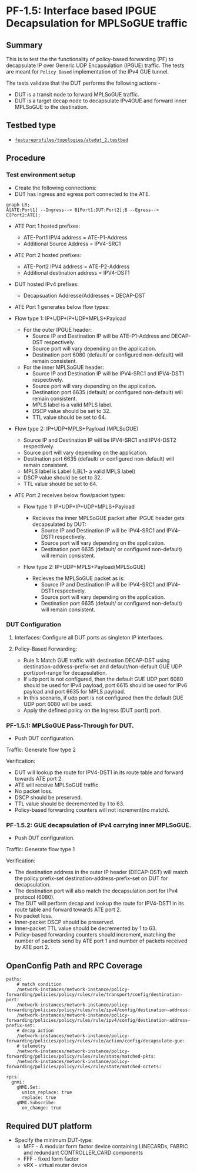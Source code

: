 # PF-1.5: Interface based IPGUE Decapsulation for MPLSoGUE traffic

## Summary

This is to test the the functionality of policy-based forwarding (PF) to 
decapsulate IP over Generic UDP Encapsulation (IPGUE) traffic. The tests are meant 
for `Policy Based` implementation of the IPv4 GUE tunnel. 

The tests validate that the DUT performs the following actions -

 - DUT is a transit node to forward MPLSoGUE traffic.
 - DUT is a target decap node to decapsulate IPv4GUE and forward inner MPLSoGUE to the
   destination. 


## Testbed type

* [`featureprofiles/topologies/atedut_2.testbed`](https://github.com/openconfig/featureprofiles/blob/main/topologies/atedut_2.testbed)

## Procedure

### Test environment setup

* Create the following connections:
* DUT has ingress and egress port connected to the ATE.
  
```mermaid
graph LR; 
A[ATE:Port1] --Ingress--> B[Port1:DUT:Port2];B --Egress--> C[Port2:ATE];
```

* ATE Port 1 hosted prefixes:
  * ATE-Port1 IPV4 address = ATE-P1-Address
  * Additional Source Address = IPV4-SRC1 

* ATE Port 2 hosted prefixes:
  * ATE-Port2 IPV4 address = ATE-P2-Address
  * Additional destination address = IPV4-DST1

* DUT hosted IPv4 prefixes:
  * Decapsuation Addresse/Addresses = DECAP-DST 

*  ATE Port 1 generates below flow types:
 
 * Flow type 1:  IP+UDP+IP+UDP+MPLS+Payload
   * For the outer IPGUE header:
     * Source IP and Destination IP will be ATE-P1-Address and DECAP-DST respectively.
     * Source port will vary depending on the application.
     * Destination port 6080 (default/ or configured non-default)
      will remain consistent.
   * For the inner MPLSoGUE header:
     * Source IP and Destination IP will be IPV4-SRC1 and IPV4-DST1 respectively.
     * Source port will vary depending on the application.
     * Destination port 6635 (default/ or configured non-default)
      will remain consistent.
     * MPLS label is a valid MPLS label.
     * DSCP value should be set to 32.
     * TTL value should be set to 64.
 
 *  Flow type 2: IP+UDP+MPLS+Payload (MPLSoGUE)
    * Source IP and Destination IP will be IPV4-SRC1 and IPV4-DST2 respectively.
    * Source port will vary depending on the application.
    * Destination port 6635 (default/ or configured non-default)
      will remain consistent.
    * MPLS label is Label (LBL1- a valid MPLS label)
    * DSCP value should be set to 32.
    * TTL value should be set to 64.
          
*  ATE Port 2 receives below flow/packet types:
   * Flow type 1: IP+UDP+IP+UDP+MPLS+Payload
      * Recieves the inner MPLSoGUE packet after IPGUE header gets decapsulated by DUT:
        * Source IP and Destination IP will be IPV4-SRC1 and IPV4-DST1 respectively.
        * Source port will vary depending on the application.
        * Destination port 6635 (default/ or configured non-default)
         will remain consistent.

   *  Flow type 2: IP+UDP+MPLS+Payload(MPLSoGUE)
      *  Recieves the MPLSoGUE packet as is: 
         * Source IP and Destination IP will be IPV4-SRC1 and IPV4-DST1 respectively.
         * Source port will vary depending on the application.
         * Destination port 6635 (default/ or configured non-default)
           will remain consistent.
  
### DUT Configuration

1.  Interfaces: Configure all DUT ports as singleton IP interfaces.
 
2.  Policy-Based Forwarding: 
    *  Rule 1: Match GUE traffic with destination DECAP-DST using destination-address-prefix-set
       and default/non-default GUE UDP port/port-range for decapsulation.
      * If udp port is not configured, then the default GUE UDP port 6080 should be used for IPv4
        payload, port 6615 should be used for IPv6 payload and port 6635 for MPLS payload.
      * In this scenario, if udp port is not configured then the default GUE UDP port 6080 will be used.
    *  Apply the defined policy on the Ingress (DUT port1) port.
    
### PF-1.5.1: MPLSoGUE Pass-Through for DUT.

-  Push DUT configuration.

Traffic: Generate flow type 2
  
Verification: 
- DUT will lookup the route for IPV4-DST1 in its route table and forward towards ATE port 2.
- ATE will receive MPLSoGUE traffic. 
- No packet loss.
- DSCP should be preserved.
- TTL value should be decremented by 1 to 63.
- Policy-based forwarding counters will not increment(no match).

### PF-1.5.2: GUE decapsulation of IPv4 carrying inner MPLSoGUE.

-  Push DUT configuration.

Traffic: Generate flow type 1
  
Verification: 
- The destination address in the outer IP header (DECAP-DST) will match the policy prefix-set
  destination-address-prefix-set on
  DUT for decapsulation.
- The destination port will also match the decapsulation port for IPv4 protocol (6080).
- The DUT will perform decap and lookup the route for IPV4-DST1 in its route table and forward
  towards ATE port 2.
- No packet loss.
- Inner-packet DSCP should be preserved.
- Inner-packet TTL value should be decremented by 1 to 63.
- Policy-based forwarding counters should increment, matching the number of packets send by ATE
  port 1 and number of packets received by ATE port 2.

## OpenConfig Path and RPC Coverage


```
paths:
    # match condition
    /network-instances/network-instance/policy-forwarding/policies/policy/rules/rule/transport/config/destination-port:
    /network-instances/network-instance/policy-forwarding/policies/policy/rules/rule/ipv4/config/destination-address:
    /network-instances/network-instance/policy-forwarding/policies/policy/rules/rule/ipv4/config/destination-address-prefix-set:
    # decap action
    /network-instances/network-instance/policy-forwarding/policies/policy/rules/rule/action/config/decapsulate-gue:
    # telemetry
    /network-instances/network-instance/policy-forwarding/policies/policy/rules/rule/state/matched-pkts:
    /network-instances/network-instance/policy-forwarding/policies/policy/rules/rule/state/matched-octets:

rpcs:
  gnmi:
    gNMI.Set:
      union_replace: true
      replace: true
    gNMI.Subscribe:
      on_change: true
```

## Required DUT platform

* Specify the minimum DUT-type:
  * MFF - A modular form factor device containing LINECARDs, FABRIC and redundant CONTROLLER_CARD components
  * FFF - fixed form factor
  * vRX - virtual router device
